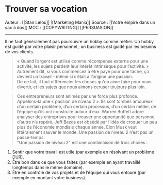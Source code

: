 # Trouver sa vocation
 
Auteur : [[Stan Lelou]] [[Marketing Mania]] 
Source : [[Votre empire dans un sac à dos]] 
MOC : [[COPYWRITING]] [[PERSUASION]]
***

Il ne faut généralement pas poursuivre un hobby comme métier.
Un hobby est guidé par votre plaisir personnel ; un business est guidé par les besoins de vos clients.

> « Quand l’argent est utilisé comme récompense externe pour une activité, les sujets perdent leur intérêt intrinsèque pour l’activité. » Autrement dit, si vous commencez à être payé pour une tâche, ça devient un travail – même si c’était à l’origine une passion.  
De ce fait, il faut différencier les choses qu'on aime faire pour nous divertir, et les sujets que nous aimons ceruser toujours plus loin.

> Ces entrepreneurs sont animés par une force plus profonde. Appelons-la une « passion de niveau 2 ». Ils sont tombés amoureux d’un certain problème, d’un certain processus, d’un certain métier, de l’équipe qu’ils ont construite autour d’eux. Warren Buffett adore analyser des entreprises pour trouver une opportunité que personne d’autre n’a repéré. Jeff Bezos est obsédé par l’idée de croquer un peu plus de l’économie mondiale chaque année. Elon Musk veut littéralement sauver le monde. Une passion de niveau 2 n’est pas un passe-temps.  
"Une passion de niveau 2" est une combinaison de trois choses :
1. Sentir que votre travail est utile (par exemple en résolvant un problème DUR).
2. Être bon dans ce que vous faites (par exemple en ayant travaillé longtemps dans le même domaine).
3. Être en contrôle de vos projets et de l’équipe qui vous entoure (par exemple en montant votre business).